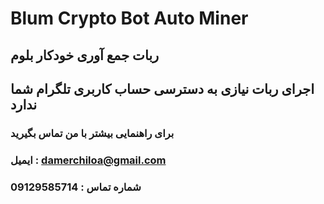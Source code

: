 # Blum Crypto Bot Auto Miner
## ربات جمع آوری خودکار بلوم
## اجرای ربات نیازی به دسترسی حساب کاربری تلگرام شما ندارد
### برای راهنمایی بیشتر با من تماس بگیرید
### ایمیل : damerchiloa@gmail.com
### شماره تماس : 09129585714
